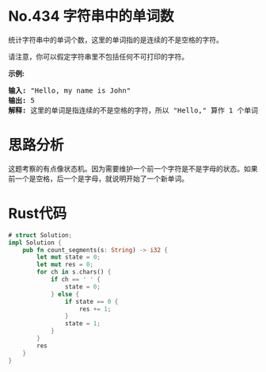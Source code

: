 # No.434 字符串中的单词数
<p>统计字符串中的单词个数，这里的单词指的是连续的不是空格的字符。</p>

<p>请注意，你可以假定字符串里不包括任何不可打印的字符。</p>

<p><strong>示例:</strong></p>

<pre><strong>输入:</strong> "Hello, my name is John"
<strong>输出:</strong> 5
<strong>解释: </strong>这里的单词是指连续的不是空格的字符，所以 "Hello," 算作 1 个单词。
</pre>

# 思路分析

这题考察的有点像状态机。因为需要维护一个前一个字符是不是字母的状态。如果前一个是空格，后一个是字母，就说明开始了一个新单词。

# Rust代码
```rust
# struct Solution;
impl Solution {
    pub fn count_segments(s: String) -> i32 {
        let mut state = 0;
        let mut res = 0;
        for ch in s.chars() {
            if ch == ' ' {
                state = 0;
            } else {
                if state == 0 {
                    res += 1;
                }
                state = 1;
            }
        }
        res
    }
}
```
